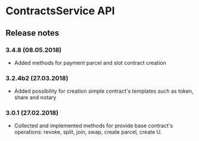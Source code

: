 ContractsService API
==================================
Release notes
-------------

### 3.4.8 (08.05.2018)

* Added methods for payment parcel and slot contract creation 

### 3.2.4b2 (27.03.2018)

* Added possibility for creation simple contract's templates such as token, share and notary

### 3.0.1 (27.02.2018)

* Collected and implemented methods for provide base contract's operations: revoke, split, join, swap, create parcel, create U.